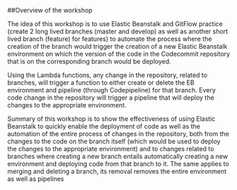 ##Overview of the workshop

The idea of ​​this workshop is to use Elastic Beanstalk and GitFlow practice (create 2 long lived branches (master and develop) as well as another short lived branch (feature) for features) to automate the process where the creation of the branch would trigger the creation of a new Elastic Beanstalk environment on which the version of the code in the Codecommit repository that is on the corresponding branch would be deployed. 

Using the Lambda functions, any change in the repository, related to branches, will trigger a function to either create or delete the EB environment and pipeline (through Codepipeline) for that branch. Every code change in the repository will trigger a pipeline that will deploy the changes to the appropriate environment.

Summary of this workshop is to show the effectiveness of using Elastic Beanstalk to quickly enable the deployment of code as well as the automation of the entire process of changes in the repository, both from the changes to the code on the branch itself (which would be used to deploy the changes to the appropriate environment) and to changes related to branches where creating a new branch entails automatically creating a new environment and deploying code from that branch to it. The same applies to merging and deleting a branch, its removal removes the entire environment as well as pipelines



